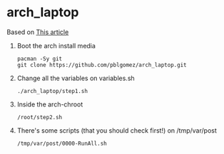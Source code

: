 # arch_laptop

Based on [This article](https://wiki.archlinux.org/index.php/User:Altercation/Bullet_Proof_Arch_Install#Installation_of_Base_Arch_Linux_System) 

1. Boot the arch install media
    ```
    pacman -Sy git
    git clone https://github.com/pblgomez/arch_laptop.git
    ```
1. Change all the variables on variables.sh
    ```
    ./arch_laptop/step1.sh
    ```

1. Inside the arch-chroot
    ```
    /root/step2.sh
    ```
1. There's some scripts (that you should check first!) on /tmp/var/post
    ```
    /tmp/var/post/0000-RunAll.sh
    ```
